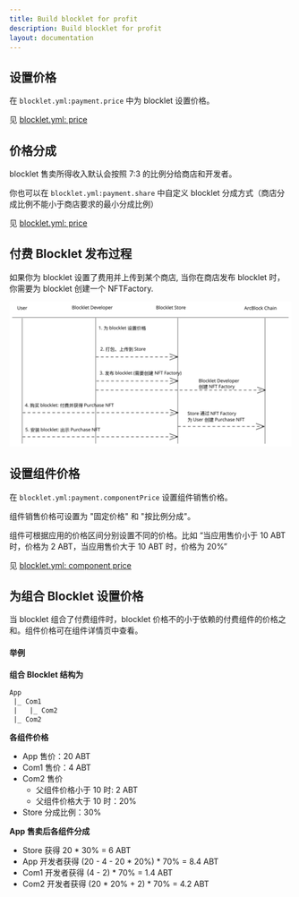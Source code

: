 ```yaml
---
title: Build blocklet for profit
description: Build blocklet for profit
layout: documentation
---
```


## 设置价格

在 `blocklet.yml:payment.price` 中为 blocklet 设置价格。

见 [blocklet.yml: price](/reference/blocklet-spec#price)

## 价格分成

blocklet 售卖所得收入默认会按照 7:3 的比例分给商店和开发者。

你也可以在 `blocklet.yml:payment.share` 中自定义 blocklet 分成方式（商店分成比例不能小于商店要求的最小分成比例）

见 [blocklet.yml: price](/reference/blocklet-spec#price)

## 付费 Blocklet 发布过程

如果你为 blocklet 设置了费用并上传到某个商店, 当你在商店发布 blocklet 时，你需要为 blocklet 创建一个 NFTFactory.

![flow chart](./flow-chart.svg)

## 设置组件价格

在 `blocklet.yml:payment.componentPrice` 设置组件销售价格。

组件销售价格可设置为 "固定价格" 和 "按比例分成"。

组件可根据应用的价格区间分别设置不同的价格。比如 “当应用售价小于 10 ABT 时，价格为 2 ABT，当应用售价大于 10 ABT 时，价格为 20%”

见 [blocklet.yml: component price](/reference/blocklet-spec#price)

## 为组合 Blocklet 设置价格

当 blocklet 组合了付费组件时，blocklet 价格不的小于依赖的付费组件的价格之和。组件价格可在组件详情页中查看。

#### 举例

**组合 Blocklet 结构为**

```
App
 |_ Com1
 |   |_ Com2
 |_ Com2
```

**各组件价格**

- App 售价：20 ABT
- Com1 售价：4 ABT
- Com2 售价
  - 父组件价格小于 10 时: 2 ABT
  - 父组件价格大于 10 时：20%
- Store 分成比例：30%

**App 售卖后各组件分成**

- Store 获得 20 \* 30% = 6 ABT
- App 开发者获得 (20 - 4 - 20 \* 20%) \* 70% = 8.4 ABT
- Com1 开发者获得 (4 - 2) \* 70% = 1.4 ABT
- Com2 开发者获得 (20 \* 20% + 2) \* 70% = 4.2 ABT
